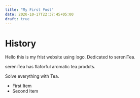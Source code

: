 ```yaml
---
title: "My First Post"
date: 2020-10-17T22:37:45+05:00
draft: true
---
```


# History

Hello this is my frist website using logo. Dedicated to sereniTea.

sereniTea has flaforful aromatic tea prodcts. 

Solve everything with Tea.

* First Item
* Second Item
